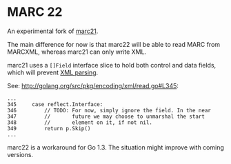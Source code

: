 MARC 22
=======

An experimental fork of [marc21](https://github.com/miku/marc21).

The main difference for now is that marc22 will be able to read MARC from
MARCXML, whereas marc21 can only write XML.

marc21 uses a `[]Field` interface slice to hold both control and data fields, which
will prevent [XML parsing](http://golang.org/src/pkg/encoding/xml/read.go#L345).

See: http://golang.org/src/pkg/encoding/xml/read.go#L345:

```golang
...
345		case reflect.Interface:
346			// TODO: For now, simply ignore the field. In the near
347			//       future we may choose to unmarshal the start
348			//       element on it, if not nil.
349			return p.Skip()
...
```

marc22 is a workaround for Go 1.3. The situation might improve with coming
versions.
